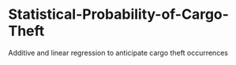 # Statistical-Probability-of-Cargo-Theft
Additive and linear regression to anticipate cargo theft occurrences

